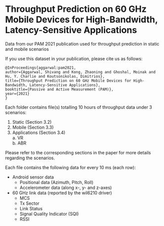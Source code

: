 # Throughput Prediction on 60 GHz Mobile Devices for High-Bandwidth, Latency-Sensitive Applications
Data from our PAM 2021 publication used for throughput prediction in static and mobile scenarios

If you use this dataset in your publication, please cite us as follows:

```
@InProceedings{aggarwal:pam2021,
author={Aggarwal, Shivang and Kong, Zhaoning and Ghoshal, Moinak and Hu, Y. Charlie and Koutsonikolas, Dimitrios},
title={Throughput Prediction on 60 GHz Mobile Devices for High-Bandwidth, Latency-Sensitive Applications},
booktitle={Passive and Active Measurement (PAM)},
year={2021}
}
```

Each folder contains file(s) totalling 10 hours of throughput data under 3 scenarios:

1. Static (Section 3.2)
2. Mobile (Section 3.3)
3. Applications (Section 3.4)<br>
  a. VR<br>
  b. ABR

Please refer to the corresponding sections in the paper for more details regarding the scenarios.

Each file contains the following data for every 10 ms (each row):

* Android sensor data
  * Positional data (Azimuth, Pitch, Roll)
  * Accelerometer data (along x-, y- and z-axes)
* 60 GHz link data (reported by the wil6210 driver)
  * MCS
  * Tx Sector
  * Link Status
  * Signal Quality Indicator (SQI)
  * RSSI
